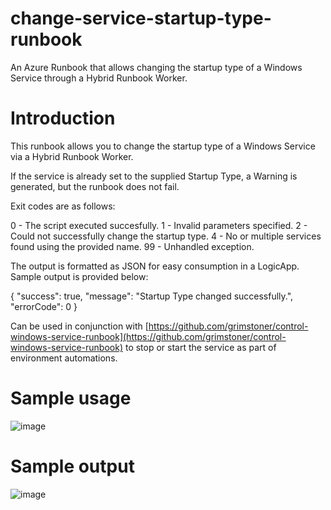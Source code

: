 # change-service-startup-type-runbook
An Azure Runbook that allows changing the startup type of a Windows Service through a Hybrid Runbook Worker.

# Introduction

This runbook allows you to change the startup type of a Windows Service via a Hybrid Runbook Worker.

If the service is already set to the supplied Startup Type, a Warning is generated, but the runbook does not fail.

Exit codes are as follows:

0 - The script executed succesfully.
1 - Invalid parameters specified.
2 - Could not successfully change the startup type.
4 - No or multiple services found using the provided name.
99 - Unhandled exception.

The output is formatted as JSON for easy consumption in a LogicApp. Sample output is provided below:

{
"success": true,
"message": "Startup Type changed successfully.",
"errorCode": 0
}

Can be used in conjunction with [https://github.com/grimstoner/control-windows-service-runbook](https://github.com/grimstoner/control-windows-service-runbook) to stop or start the service as part of environment automations.

# Sample usage

![image](https://user-images.githubusercontent.com/3426823/206464783-b9f3c4a1-e82a-41ba-adf9-bdae373b2b47.png)

# Sample output

![image](https://user-images.githubusercontent.com/3426823/206464530-f9d49150-b39b-420d-bcc4-ae32abd73160.png)
